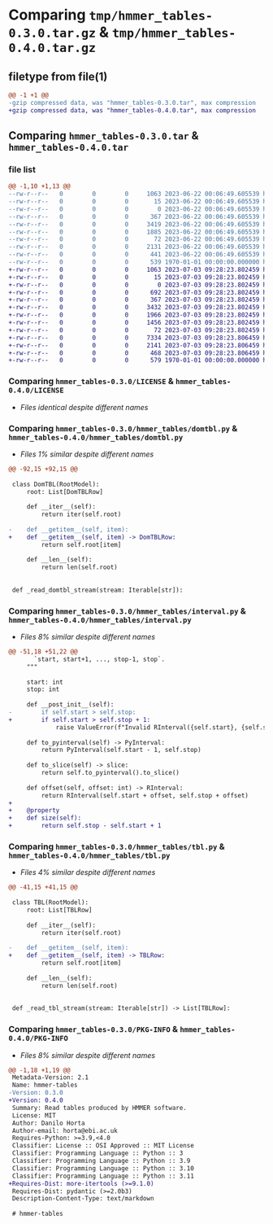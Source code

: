 # Comparing `tmp/hmmer_tables-0.3.0.tar.gz` & `tmp/hmmer_tables-0.4.0.tar.gz`

## filetype from file(1)

```diff
@@ -1 +1 @@
-gzip compressed data, was "hmmer_tables-0.3.0.tar", max compression
+gzip compressed data, was "hmmer_tables-0.4.0.tar", max compression
```

## Comparing `hmmer_tables-0.3.0.tar` & `hmmer_tables-0.4.0.tar`

### file list

```diff
@@ -1,10 +1,13 @@
--rw-r--r--   0        0        0     1063 2023-06-22 00:06:49.605539 hmmer_tables-0.3.0/LICENSE
--rw-r--r--   0        0        0       15 2023-06-22 00:06:49.605539 hmmer_tables-0.3.0/README.md
--rw-r--r--   0        0        0        0 2023-06-22 00:06:49.605539 hmmer_tables-0.3.0/hmmer_tables/__init__.py
--rw-r--r--   0        0        0      367 2023-06-22 00:06:49.605539 hmmer_tables-0.3.0/hmmer_tables/csv_iter.py
--rw-r--r--   0        0        0     3419 2023-06-22 00:06:49.605539 hmmer_tables-0.3.0/hmmer_tables/domtbl.py
--rw-r--r--   0        0        0     1885 2023-06-22 00:06:49.605539 hmmer_tables-0.3.0/hmmer_tables/interval.py
--rw-r--r--   0        0        0       72 2023-06-22 00:06:49.605539 hmmer_tables-0.3.0/hmmer_tables/path_like.py
--rw-r--r--   0        0        0     2131 2023-06-22 00:06:49.605539 hmmer_tables-0.3.0/hmmer_tables/tbl.py
--rw-r--r--   0        0        0      441 2023-06-22 00:06:49.605539 hmmer_tables-0.3.0/pyproject.toml
--rw-r--r--   0        0        0      539 1970-01-01 00:00:00.000000 hmmer_tables-0.3.0/PKG-INFO
+-rw-r--r--   0        0        0     1063 2023-07-03 09:28:23.802459 hmmer_tables-0.4.0/LICENSE
+-rw-r--r--   0        0        0       15 2023-07-03 09:28:23.802459 hmmer_tables-0.4.0/README.md
+-rw-r--r--   0        0        0        0 2023-07-03 09:28:23.802459 hmmer_tables-0.4.0/hmmer_tables/__init__.py
+-rw-r--r--   0        0        0      692 2023-07-03 09:28:23.802459 hmmer_tables-0.4.0/hmmer_tables/cleanup.py
+-rw-r--r--   0        0        0      367 2023-07-03 09:28:23.802459 hmmer_tables-0.4.0/hmmer_tables/csv_iter.py
+-rw-r--r--   0        0        0     3432 2023-07-03 09:28:23.802459 hmmer_tables-0.4.0/hmmer_tables/domtbl.py
+-rw-r--r--   0        0        0     1966 2023-07-03 09:28:23.802459 hmmer_tables-0.4.0/hmmer_tables/interval.py
+-rw-r--r--   0        0        0     1456 2023-07-03 09:28:23.802459 hmmer_tables-0.4.0/hmmer_tables/output.py
+-rw-r--r--   0        0        0       72 2023-07-03 09:28:23.802459 hmmer_tables-0.4.0/hmmer_tables/path_like.py
+-rw-r--r--   0        0        0     7334 2023-07-03 09:28:23.806459 hmmer_tables-0.4.0/hmmer_tables/query.py
+-rw-r--r--   0        0        0     2141 2023-07-03 09:28:23.806459 hmmer_tables-0.4.0/hmmer_tables/tbl.py
+-rw-r--r--   0        0        0      468 2023-07-03 09:28:23.806459 hmmer_tables-0.4.0/pyproject.toml
+-rw-r--r--   0        0        0      579 1970-01-01 00:00:00.000000 hmmer_tables-0.4.0/PKG-INFO
```

### Comparing `hmmer_tables-0.3.0/LICENSE` & `hmmer_tables-0.4.0/LICENSE`

 * *Files identical despite different names*

### Comparing `hmmer_tables-0.3.0/hmmer_tables/domtbl.py` & `hmmer_tables-0.4.0/hmmer_tables/domtbl.py`

 * *Files 1% similar despite different names*

```diff
@@ -92,15 +92,15 @@
 
 class DomTBL(RootModel):
     root: List[DomTBLRow]
 
     def __iter__(self):
         return iter(self.root)
 
-    def __getitem__(self, item):
+    def __getitem__(self, item) -> DomTBLRow:
         return self.root[item]
 
     def __len__(self):
         return len(self.root)
 
 
 def _read_domtbl_stream(stream: Iterable[str]):
```

### Comparing `hmmer_tables-0.3.0/hmmer_tables/interval.py` & `hmmer_tables-0.4.0/hmmer_tables/interval.py`

 * *Files 8% similar despite different names*

```diff
@@ -51,18 +51,22 @@
       `start, start+1, ..., stop-1, stop`.
     """
 
     start: int
     stop: int
 
     def __post_init__(self):
-        if self.start > self.stop:
+        if self.start > self.stop + 1:
             raise ValueError(f"Invalid RInterval({self.start}, {self.stop}).")
 
     def to_pyinterval(self) -> PyInterval:
         return PyInterval(self.start - 1, self.stop)
 
     def to_slice(self) -> slice:
         return self.to_pyinterval().to_slice()
 
     def offset(self, offset: int) -> RInterval:
         return RInterval(self.start + offset, self.stop + offset)
+
+    @property
+    def size(self):
+        return self.stop - self.start + 1
```

### Comparing `hmmer_tables-0.3.0/hmmer_tables/tbl.py` & `hmmer_tables-0.4.0/hmmer_tables/tbl.py`

 * *Files 4% similar despite different names*

```diff
@@ -41,15 +41,15 @@
 
 class TBL(RootModel):
     root: List[TBLRow]
 
     def __iter__(self):
         return iter(self.root)
 
-    def __getitem__(self, item):
+    def __getitem__(self, item) -> TBLRow:
         return self.root[item]
 
     def __len__(self):
         return len(self.root)
 
 
 def _read_tbl_stream(stream: Iterable[str]) -> List[TBLRow]:
```

### Comparing `hmmer_tables-0.3.0/PKG-INFO` & `hmmer_tables-0.4.0/PKG-INFO`

 * *Files 8% similar despite different names*

```diff
@@ -1,18 +1,19 @@
 Metadata-Version: 2.1
 Name: hmmer-tables
-Version: 0.3.0
+Version: 0.4.0
 Summary: Read tables produced by HMMER software.
 License: MIT
 Author: Danilo Horta
 Author-email: horta@ebi.ac.uk
 Requires-Python: >=3.9,<4.0
 Classifier: License :: OSI Approved :: MIT License
 Classifier: Programming Language :: Python :: 3
 Classifier: Programming Language :: Python :: 3.9
 Classifier: Programming Language :: Python :: 3.10
 Classifier: Programming Language :: Python :: 3.11
+Requires-Dist: more-itertools (>=9.1.0)
 Requires-Dist: pydantic (>=2.0b3)
 Description-Content-Type: text/markdown
 
 # hmmer-tables
```

